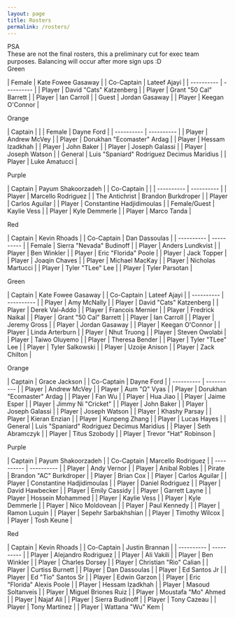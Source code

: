 ```yaml
---
layout: page
title: Rosters
permalink: /rosters/
---
```


<!-- begin row news updates -->
<div class="card bg-light text-center my-3">
<div class="card-header text-center">
    PSA
</div>
<div class="card-body" markdown=1>
These are not the final rosters, this a preliminary cut for exec team purposes. Balancing will occur after more sign ups :D
</div>
</div>

<div class="row">

<div class="col-md-3 pb-2">
<div class="card">
<div class="card-header text-center text-white bg-green">Green</div>
<div class="card-body w-100" markdown=1>

| Female | Kate Fowee Gasaway |
| Co-Captain | Lateef Ajayi |
| ---------- | ---------- |
| Player | David "Cats" Katzenberg |
| Player | Grant "50 Cal" Barrett |
| Player | Ian Carroll |
| Guest | Jordan Gasaway  |
| Player | Keegan O'Connor |

</div>
</div>
</div>

<div class="col-md-3 pb-2">
<div class="card">
<div class="card-header text-center text-white bg-orange">Orange</div>
<div class="card-body w-100" markdown=1>

| Captain |  |
| Female | Dayne Ford |
| ---------- | ---------- |
| Player | Andrew McVey |
| Player | Dorukhan "Ecomaster" Ardag |
| Player | Hessam Izadkhah |
| Player | John Baker |
| Player | Joseph Galassi |
| Player | Joseph Watson |
| General | Luis "Spaniard" Rodriguez Decimus Maridius |
| Player | Luke Amatucci |

</div>
</div>
</div>

<div class="col-md-3 pb-2">
<div class="card">
<div class="card-header text-center text-white bg-purple">Purple</div>
<div class="card-body w-100" markdown=1>

| Captain | Payum Shakoorzadeh |
| Co-Captain |  |
| ---------- | ---------- |
| Player | Marcello Rodriguez |
| The Antichrist | Brandon Burkdroper |
| Player | Carlos Aguilar |
| Player | Constantine Hadjidimoulas |
| Female/Guest | Kaylie Vess |
| Player | Kyle Demmerle |
| Player | Marco Tanda |

</div>
</div>
</div>

<div class="col-md-3 pb-2">
<div class="card">
<div class="card-header text-center text-white bg-red">Red</div>
<div class="card-body w-100" markdown=1>

| Captain | Kevin Rhoads |
| Co-Captain | Dan Dassoulas |
| ---------- | ---------- |
| Female | Sierra "Nevada" Budinoff |
| Player | Anders Lundkvist |
| Player | Ben Winkler |
| Player | Eric "Florida" Poole |
| Player | Jack Topper |
| Player | Joaqin Chaves |
| Player | Michael MacKay |
| Player | Nicholas Martucci |
| Player | Tyler "TLee" Lee |
| Player | Tyler Parsotan |

</div>
</div>
</div>

</div> <!-- end row -->


<div class="row">

<div class="col-md-3">
<div class="card">
<div class="card-header text-center text-white bg-green">Green</div>
<div class="card-body w-100" markdown=1>

| Captain | Kate Fowee Gasaway |
| Co-Captain | Lateef Ajayi |
| ---------- | ---------- |
| Player | Amy McNally |
| Player | David "Cats" Katzenberg |
| Player | Derek Val-Addo |
| Player | Francois Mernier |
| Player | Fredrick Naikal |
| Player | Grant "50 Cal" Barrett |
| Player | Ian Carroll |
| Player | Jeremy Gross |
| Player | Jordan Gasaway  |
| Player | Keegan O'Connor |
| Player | Linda Arterburn |
| Player | Nhut Truong |
| Player | Steven Owolabi |
| Player | Taiwo Oluyemo |
| Player | Theresa Bender |
| Player | Tyler "TLee" Lee |
| Player | Tyler Salkowski |
| Player | Uzoije Anison |
| Player | Zack Chilton |

</div>
</div>
</div>

<div class="col-md-3">
<div class="card">
<div class="card-header text-center text-white bg-orange">Orange</div>
<div class="card-body w-100" markdown=1>

| Captain | Grace Jackson |
| Co-Captain | Dayne Ford |
| ---------- | ---------- |
| Player | Andrew McVey |
| Player | Aum "Ω" Vyas |
| Player | Dorukhan "Ecomaster" Ardag |
| Player | Fan Wu  |
| Player | Hua Jiao |
| Player | Jaime Esper |
| Player | Jimmy Ni "Cricket" |
| Player | John Baker |
| Player | Joseph Galassi |
| Player | Joseph Watson |
| Player | Khashy Parsay |
| Player | Kieran Enzian |
| Player | Kunpeng Zhang  |
| Player | Lucas Hayes  |
| General | Luis "Spaniard" Rodriguez Decimus Maridius |
| Player | Seth Abramczyk |
| Player | Titus Szobody  |
| Player | Trevor "Hat" Robinson  |

</div>
</div>
</div>

<div class="col-md-3">
<div class="card">
<div class="card-header text-center text-white bg-purple">Purple</div>
<div class="card-body w-100" markdown=1>

| Captain | Payum Shakoorzadeh |
| Co-Captain | Marcello Rodriguez |
| ---------- | ---------- |
| Player | Andy Vernor  |
| Player | Anibal Robles  |
| Pirate | Brandon "AC" Burkdroper |
| Player | Brian Cox |
| Player | Carlos Aguilar |
| Player | Constantine Hadjidimoulas |
| Player | Daniel Rodriguez  |
| Player | David Hawbecker |
| Player | Emily Cassidy  |
| Player | Garrett Layne |
| Player | Hossein Mohammed |
| Player | Kaylie Vess |
| Player | Kyle Demmerle |
| Player | Nico Moldovean  |
| Player | Paul Kennedy |
| Player | Ramon Luquin |
| Player | Sepehr Sarbakhshian |
| Player | Timothy Wilcox |
| Player | Tosh Keune |

</div>
</div>
</div>

<div class="col-md-3">
<div class="card">
<div class="card-header text-center text-white bg-red">Red</div>
<div class="card-body w-100" markdown=1>

| Captain | Kevin Rhoads |
| Co-Captain | Justin Brannan |
| ---------- | ---------- |
| Player | Alejandro Rodriguez |
| Player | Ali Vakili |
| Player | Ben Winkler |
| Player | Charles Dorsey |
| Player | Christian "Rio" Calian |
| Player | Curtiss Burnett |
| Player | Dan Dassoulas |
| Player | Ed Santos Jr |
| Player | Ed "Tio" Santos Sr |
| Player | Edwin Garzon |
| Player | Eric "Florida" Alexis Poole |
| Player | Hessam Izadkhah |
| Player | Masoud Soltanveis |
| Player | Miguel Briones Ruiz |
| Player | Moustafa "Mo" Ahmed |
| Player | Najaf Ali  |
| Player | Sierra Budinoff |
| Player | Tony Cazeau |
| Player | Tony Martinez |
| Player | Wattana "Wu" Kem |

</div>
</div>
</div>

</div> <!-- end row -->
